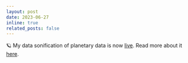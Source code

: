 ```yaml
---
layout: post
date: 2023-06-27
inline: true
related_posts: false
---
```


🪐 My data sonification of planetary data is now [live]("https://phber.github.io/Solarsounds.js/). Read more about it [here](/curiosities/planet-sonification/).
